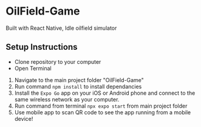 # OilField-Game
Built with React Native, Idle oilfield simulator

## Setup Instructions
* Clone repository to your computer
* Open Terminal
  
1. Navigate to the main project folder "OilField-Game"
2. Run command `npm install` to install dependancies
3. Install the `Expo Go` app on your iOS or Android phone and connect to the same wireless network as your computer.
4. Run command from terminal `npx expo start` from main project folder
5. Use mobile app to scan QR code to see the app running from a mobile device!

